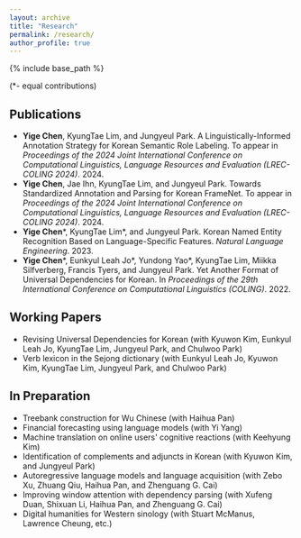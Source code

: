 ```yaml
---
layout: archive
title: "Research"
permalink: /research/
author_profile: true
---
```


<!--
{% if author.googlescholar %}
  You can also find my articles on <u><a href="{{author.googlescholar}}">my Google Scholar profile</a>.</u>
{% endif %}
-->

{% include base_path %}

(\*- equal contributions)

## Publications

* **Yige Chen**, KyungTae Lim, and Jungyeul Park. A Linguistically-Informed Annotation Strategy for Korean Semantic Role Labeling. To appear in *Proceedings of the 2024 Joint International Conference on Computational Linguistics, Language Resources and Evaluation (LREC-COLING 2024)*. 2024.
* **Yige Chen**, Jae Ihn, KyungTae Lim, and Jungyeul Park. Towards Standardized Annotation and Parsing for Korean FrameNet. To appear in *Proceedings of the 2024 Joint International Conference on Computational Linguistics, Language Resources and Evaluation (LREC-COLING 2024)*. 2024. 
* **Yige Chen**\*, KyungTae Lim\*, and Jungyeul Park. Korean Named Entity Recognition Based on Language-Specific Features. *Natural Language Engineering*. 2023.
* **Yige Chen**\*, Eunkyul Leah Jo\*, Yundong Yao\*, KyungTae Lim, Miikka Silfverberg, Francis Tyers, and Jungyeul Park. Yet Another Format of Universal Dependencies for Korean. In *Proceedings of the 29th International Conference on Computational Linguistics (COLING)*. 2022. 

## Working Papers

<!--* Korean FrameNet parsing using linguistic properties (with Jae Ihn, KyungTae Lim, and Jungyeul Park)
* Linguistic methodologies for Korean semantic role labeling (with KyungTae Lim, and Jungyeul Park)-->
* Revising Universal Dependencies for Korean (with Kyuwon Kim, Eunkyul Leah Jo, KyungTae Lim, Jungyeul Park, and Chulwoo Park)
* Verb lexicon in the Sejong dictionary (with Eunkyul Leah Jo, Kyuwon Kim, KyungTae Lim, Jungyeul Park, and Chulwoo Park)

## In Preparation

* Treebank construction for Wu Chinese (with Haihua Pan)
* Financial forecasting using language models (with Yi Yang)
* Machine translation on online users' cognitive reactions (with Keehyung Kim)
* Identification of complements and adjuncts in Korean (with Kyuwon Kim, and Jungyeul Park)
* Autoregressive language models and language acquisition (with Zebo Xu, Zhuang Qiu, Haihua Pan, and Zhenguang G. Cai)
* Improving window attention with dependency parsing (with Xufeng Duan, Shixuan Li, Haihua Pan, and Zhenguang G. Cai)
* Digital humanities for Western sinology (with Stuart McManus, Lawrence Cheung, etc.)
